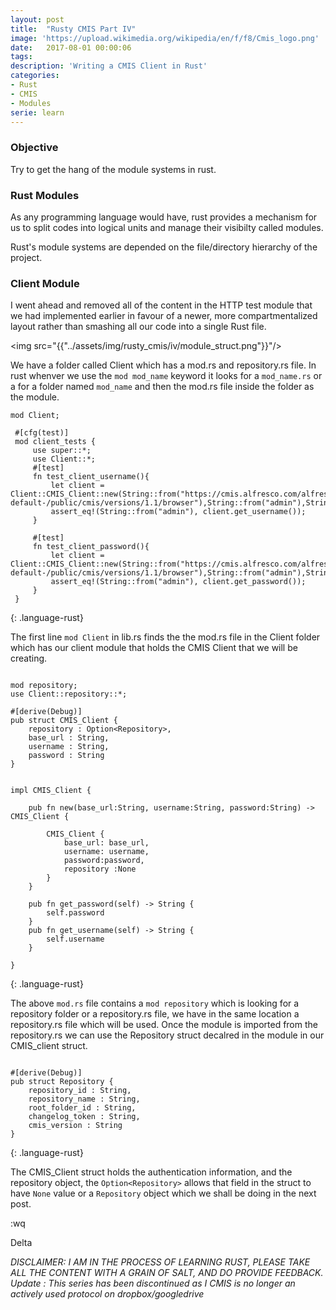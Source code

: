 ```yaml
---
layout: post
title:  "Rusty CMIS Part IV"
image: 'https://upload.wikimedia.org/wikipedia/en/f/f8/Cmis_logo.png'
date:   2017-08-01 00:00:06
tags:
description: 'Writing a CMIS Client in Rust'
categories:
- Rust
- CMIS
- Modules 
serie: learn
---
```


### Objective 

Try to get the hang of the module systems in rust.

### Rust Modules

As any programming language would have, rust provides a mechanism for us to split codes into logical units and manage their visibilty called modules.

Rust's module systems are depended on the file/directory hierarchy of the project.

### Client Module

I went ahead and removed all of the content in the HTTP test module that we had implemented earlier in favour of a newer, more compartmentalized layout rather than smashing all our code into a single Rust file.

<img src="{{"../assets/img/rusty_cmis/iv/module_struct.png"}}"/>

We have a folder called Client which has a mod.rs and repository.rs file. In rust whenver we use the `mod mod_name` keyword it looks for a `mod_name.rs` or a for a folder named `mod_name` and then the mod.rs file inside the folder as the module.

~~~
mod Client;

 #[cfg(test)]
 mod client_tests {
     use super::*;
     use Client::*;
     #[test]
     fn test_client_username(){
         let client = Client::CMIS_Client::new(String::from("https://cmis.alfresco.com/alfresco/api/-default-/public/cmis/versions/1.1/browser"),String::from("admin"),String::from("admin"));
         assert_eq!(String::from("admin"), client.get_username());
     }

     #[test]
     fn test_client_password(){
         let client = Client::CMIS_Client::new(String::from("https://cmis.alfresco.com/alfresco/api/-default-/public/cmis/versions/1.1/browser"),String::from("admin"),String::from("admin"));
         assert_eq!(String::from("admin"), client.get_password());
     }
 }
~~~
{: .language-rust}


 The first line `mod Client` in lib.rs finds the the mod.rs file in the Client folder which has our client module that holds the CMIS Client that we will be creating.


~~~

mod repository;
use Client::repository::*;

#[derive(Debug)]
pub struct CMIS_Client {
    repository : Option<Repository>,
    base_url : String,
    username : String,
    password : String
}


impl CMIS_Client {

    pub fn new(base_url:String, username:String, password:String) -> CMIS_Client {
    
        CMIS_Client {
            base_url: base_url,
            username: username,
            password:password,
            repository :None 
        }
    }

    pub fn get_password(self) -> String {
        self.password
    }
    pub fn get_username(self) -> String {
        self.username
    }
    
}

~~~
{: .language-rust}

The above `mod.rs` file contains a `mod repository` which is looking for a repository folder or a repository.rs file, we have in the same location a repository.rs file which will be used. Once the module is imported from the repository.rs we can use the Repository struct decalred in the module in our CMIS_client struct.

~~~

#[derive(Debug)]
pub struct Repository {
    repository_id : String,
    repository_name : String,
    root_folder_id : String,
    changelog_token : String,
    cmis_version : String
}

~~~
{: .language-rust}


The CMIS_Client struct holds the authentication information, and the repository object, the `Option<Repository>` allows that field in the struct to have `None` value or a `Repository` object which we shall be doing in the next post.


:wq

Delta

*DISCLAIMER: I AM IN THE PROCESS OF LEARNING RUST, PLEASE TAKE ALL THE CONTENT WITH A GRAIN OF SALT, AND DO PROVIDE FEEDBACK.*
*Update : This series has been discontinued as I CMIS is no longer an actively used protocol on dropbox/googledrive*
